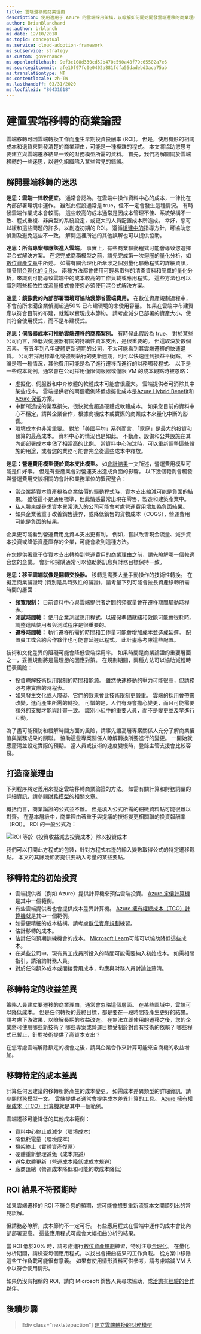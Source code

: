 ```yaml
---
title: 雲端遷移的商業理由
description: 使用適用于 Azure 的雲端採用架構，以瞭解如何開始開發雲端遷移的商業理由。
author: BrianBlanchard
ms.author: brblanch
ms.date: 12/10/2018
ms.topic: conceptual
ms.service: cloud-adoption-framework
ms.subservice: strategy
ms.custom: governance
ms.openlocfilehash: 9ef3c108d330cd52b470c590a48f79c65502a7e6
ms.sourcegitcommit: afe10f97fc0e0402a881fdfa55dadebd3aca75ab
ms.translationtype: MT
ms.contentlocale: zh-TW
ms.lasthandoff: 03/31/2020
ms.locfileid: "80431618"
---
```

# <a name="build-a-business-justification-for-cloud-migration"></a>建置雲端移轉的商業論證

雲端移轉可因雲端轉換工作而產生早期投資投酬率 (ROI)。 但是，使用有形的相關成本和退貨來開發清楚的商業理由，可能是一種複雜的程式。 本文將協助您思考要建立與雲端遷移結果一致的財務模型所需的資料。 首先，我們將解開關於雲端移轉的一些迷思，以避免組織陷入某些常見的錯誤。

## <a name="dispelling-cloud-migration-myths"></a>解開雲端移轉的迷思

**迷思：雲端一律較便宜。** 通常會認為，在雲端中操作資料中心的成本，一律比在內部部署環境中運作。 雖然此假設通常是 true，但不一定會發生這種情況。 有時候雲端作業成本會較高。 這些較高的成本通常是因成本管理不佳、系統架構不一致、程式重複、非典型的系統設定，或更大的人員配置成本所造成。 幸好，您可以緩和這些問題的許多，以創造初期的 ROI。 遵循[組建中的](#build-the-business-justification)指導方針，可協助您偵測及避免這些不一致。 解開這裡所述的其他誤解也可以提供協助。

**迷思：所有專案都應該進入雲端。** 事實上，有些商業驅動程式可能會導致您選擇混合式解決方案。 在您完成商務模型之前，請先完成第一次迴圈的量化分析，如[數位資產文章](../digital-estate/5-rs-of-rationalization.md)中所述。 如需有關合理化所牽涉之個別量化驅動程式的詳細資訊，請參閱[合理化的 5 Rs](../digital-estate/5-rs-of-rationalization.md)。 兩種方法都會使用可輕易取得的清查資料和簡單的量化分析，來識別可能導致雲端中的成本較高的工作負載或應用程式。 這些方法也可以識別哪些相依性或流量模式會使您必須使用混合式解決方案。

**迷思：鏡像我的內部部署環境可協助我節省雲端費用。** 在數位資產規劃過程中，不會前所未聞企業偵測超過50% 已布建環境的未使用容量。 如果在雲端中布建資產以符合目前的布建，就難以實現成本節約。 請考慮減少已部署的資產大小，使其符合使用模式，而不是布建模式。

**迷思：伺服器成本可推動雲端遷移的商務案例。** 有時候此假設為 true。 對於某些公司而言，降低與伺服器有關的持續性資本支出，是很重要的。 但這取決於數個因素。 有五年到八年硬體更新週期的公司，不太可能看到其雲端遷移的快速退貨。 公司若採用標準化或強制執行的更新週期，則可以快速達到損益平衡點。 不論是哪一種情況，其他費用可能是為了進行遷移而進行的財務觸發程式。 以下是一些成本範例，通常會在公司採用僅限伺服器或僅限 VM 的成本觀點時被忽略：

- 虛擬化、伺服器和中介軟體的軟體成本可能會很龐大。 雲端提供者可消除其中某些成本。 雲端提供者的兩個範例降低虛擬化成本是[Azure Hybrid Benefit](https://azure.microsoft.com/pricing/hybrid-benefit/#services)和[Azure 保留](https://azure.microsoft.com/reservations)方案。
- 中斷所造成的業務損失，很快就會超過硬體或軟體成本。 如果您目前的資料中心不穩定，請與企業合作，根據商機成本或實際的商業成本來量化中斷的影響。
- 環境成本也非常重要。 對於「美國平均」系列而言，「家庭」是最大的投資和預算的最高成本。 資料中心的情況也是如此。 不動產、設備和公共設施在其內部部署成本中佔了相當高的比例。 當資料中心淘汰時，可以重新調整這些設施的用途，或者您的業務可能會完全從這些成本中釋放。

**迷思：營運費用模型優於資本支出模型。** 如[會計結果](./business-outcomes/fiscal-outcomes.md)一文所述，營運費用模型可能是件好事。 但是有些產業會對營運支出造成負面的影響。 以下幾個範例會觸發與營運費用交談相關的會計和業務單位的緊密整合：

- 當企業將資本資產視為商業估價的驅動程式時，資本支出縮減可能是負面的結果。 雖然這不是通用標準，但此情感最常出現在零售、製造和建築產業中。
- 私人股東或尋求資本異常湧入的公司可能會考慮營運費用增加為負面結果。
- 如果企業著重于改善銷售邊界，或降低銷售的貨物成本（COGS），營運費用可能是負面的結果。

企業更可能看到營運費用比資本支出更有利。 例如，嘗試改善現金流量、減少資本投資或降低資產庫存的企業，可能會收到這種方法。

在您提供著重于從資本支出轉換到營運費用的商業理由之前，請先瞭解哪一個較適合您的企業。 會計和採購通常可以協助將訊息與財務目標保持一致。

**迷思：移至雲端就像是翻轉交換器。** 移轉是需要大量手動操作的技術性轉換。 在擬定商業論證時 (特別是具時效性的論證)，請考量下列可能會拉長資產移轉所需時間的層面：

- **頻寬限制：** 目前資料中心與雲端提供者之間的頻寬量會在遷移期間驅動時程表。
- **測試時間軸：** 使用企業測試應用程式，以確保準備就緒和效能可能會很耗時。 調整進階使用者與測試程序是很重要的。
- **遷移時間軸：** 執行遷移所需的時間和工作量可能會增加成本並造成延遲。 配置員工或合約合作夥伴也可能會延遲此程式。 此計畫應考慮這些配置。

技術和文化差異的阻礙可能會降低雲端採用率。 如果時間是商業論證的重要層面之一，妥善規劃將是最理想的因應對策。 在規劃期間，兩種方法可以協助減輕時程表風險：

- 投資瞭解技術採用限制的時間和能源。 雖然快速移動的壓力可能很高，但請務必考慮實際的時程表。
- 如果發生文化或人障礙，它們的效果會比技術限制更嚴重。 雲端的採用會帶來改變，進而產生所需的轉換。 可惜的是，人們有時會擔心變更，而且可能需要額外的支援才能與計畫一致。 識別小組中的重要人員，而不是變更並及早進行互動。

為了盡可能預防和緩解時間方面的風險，請事先讓高層專案關係人充分了解商業價值與業務成果的關聯。 協助這些專案關係人瞭解轉換所要進行的變更。 一開始就應釐清並設定實際的預期。 當人員或技術的速度變慢時，登錄主管支援會比較容易。

## <a name="build-the-business-justification"></a>打造商業理由

下列程序將定義用來擬定雲端移轉商業論證的方法。 如需有關計算和財務詞彙的詳細資訊，請參閱[財務模型](./financial-models.md)的相關文章。

概括而言，商業論證的公式並不難。 但是填入公式所需的細微資料點可能很難以對齊。 在基本層級中，商業理由著重于與提議的技術變更相關聯的投資報酬率（ROI）。 ROI 的一般公式為：

![ROI 等於（投資收益減去投資成本）除以投資成本](../_images/strategy/formula-roi.png)

我們可以打開此方程式的包裝，針對方程式右邊的輸入變數取得公式的特定遷移觀點。 本文的其餘幾節將提供要納入考量的某些要點。

## <a name="migration-specific-initial-investment"></a>移轉特定的初始投資

- 雲端提供者（例如 Azure）提供計算機來預估雲端投資。 [Azure 定價計算機](https://azure.microsoft.com/pricing/calculator)是其中一個範例。
- 有些雲端提供者也會提供成本差異計算機。 [Azure 擁有權總成本（TCO）計算機](https://azure.com/tco)就是其中一個範例。
- 如需更精細的成本結構，請考慮[數位資產規劃](../digital-estate/index.md)練習。
- 估計移轉的成本。
- 估計任何預期訓練機會的成本。 [Microsoft Learn](https://docs.microsoft.com/learn)可能可以協助降低這些成本。
- 在某些公司中，現有員工成員所投入的時間可能需要納入初始成本。 如需相關指引，請洽詢財務人員。
- 對於任何額外成本或間接費用成本，均應與財務人員討論並釐清。

## <a name="migration-specific-revenue-deltas"></a>移轉特定的收益差異

策略人員建立要遷移的商業理由，通常會忽略這個層面。 在某些區域中，雲端可以降低成本。 但是任何轉換的最終目標，都是要在一段時間後產生更好的結果。 請考慮下游效果，以瞭解長期的收益改進。 在無法立即使用的遷移之後，您的企業將可使用哪些新技術？ 哪些專案或營運目標受制於對舊有技術的依賴？ 哪些程式已暫止，針對技術提供了高資本支出？

在您考慮雲端解除鎖定的機會之後，請與企業合作來計算可能來自商機的收益增加。

## <a name="migration-specific-cost-deltas"></a>移轉特定的成本差異

計算任何因建議的移轉所將產生的成本變更。 如需成本差異類型的詳細資訊，請參閱[財務模型](./financial-models.md)一文。 雲端提供者通常會提供成本差異計算的工具。 [Azure 擁有權總成本（TCO）計算機](https://azure.com/tco)就是其中一個範例。

雲端遷移可能降低的其他成本範例：

- 資料中心終止或減少（環境成本）
- 降低耗電量（環境成本）
- 機架終止（實體資產復原）
- 硬體重新整理避免（成本規避）
- 避免軟體更新（營運成本降低或成本規避）
- 廠商匯總（營運成本降低和可能的軟成本降低）

## <a name="when-roi-results-are-surprising"></a>ROI 結果不符預期時

如果雲端遷移的 ROI 不符合您的預期，您可能會想要重新流覽本文開頭列出的常見誤解。

但請務必瞭解，成本節約不一定可行。 有些應用程式在雲端中運作的成本會比內部部署更高。 這些應用程式可能會大幅扭曲分析的結果。

當 ROI 低於20% 時，請考慮進行[數位資產規劃](../digital-estate/index.md)練習，特別注意[合理化](../digital-estate/rationalize.md)。 在量化分析期間，請檢查每個應用程式，以找出會扭曲結果的工作負載。 從方案中移除這些工作負載可能很有意義。 如果有使用情形資料可供參考，請考慮縮減 VM 大小以符合使用情形。

如果仍沒有相稱的 ROI，請向 Microsoft 銷售人員尋求協助，或[洽詢有經驗的合作夥伴](https://azure.microsoft.com/migration/support)。

## <a name="next-steps"></a>後續步驟

> [!div class="nextstepaction"]
> [建立雲端轉換的財務模型](./financial-models.md)
